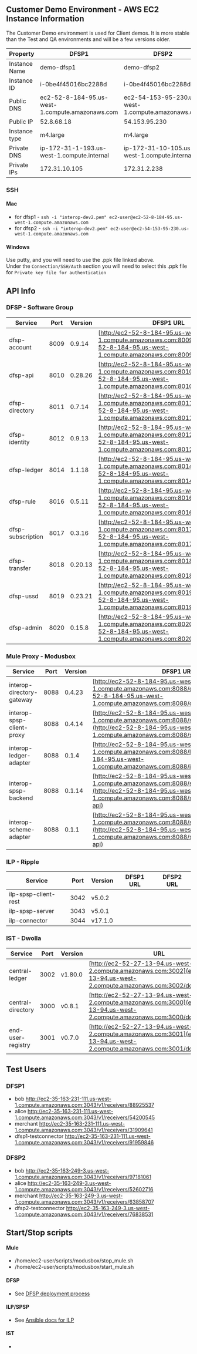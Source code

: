 ## Customer Demo Environment - AWS EC2 Instance Information
The Customer Demo environment is used for Client demos. It is more stable than the Test and QA environments and will be a few versions older. 

| Property | DFSP1 | DFSP2 |
| ----     | ----- | ----- |
| Instance Name | demo-dfsp1 | demo-dfsp2 |
| Instance ID | i-0be4f45016bc2288d | i-0be4f45016bc2288d |
| Public DNS | ec2-52-8-184-95.us-west-1.compute.amazonaws.com | ec2-54-153-95-230.us-west-1.compute.amazonaws.com |
| Public IP | 52.8.68.18 | 54.153.95.230 |
| Instance type | m4.large | m4.large |
| Private DNS | ip-172-31-1-193.us-west-1.compute.internal | ip-172-31-10-105.us-west-1.compute.interna |
| Private IPs | 172.31.10.105 | 172.31.2.238 |

### SSH

#### Mac  
* for dfsp1 - `ssh -i "interop-dev2.pem" ec2-user@ec2-52-8-184-95.us-west-1.compute.amazonaws.com`
* for dfsp2 - `ssh -i "interop-dev2.pem" ec2-user@ec2-54-153-95-230.us-west-1.compute.amazonaws.com`


#### Windows
 Use putty, and you will need to use the .ppk file linked above.  
 Under the `Connection/SSH/Auth` section you will need to select this .ppk file for `Private key file for authentication`


## API Info

### DFSP - Software Group

| Service | Port | Version | DFSP1 URL | DFSP2 URL |
| ------- | -----| --------| --------- | --------- |
| dfsp-account | 8009 | 0.9.14 | [http://ec2-52-8-184-95.us-west-1.compute.amazonaws.com:8009](http://ec2-52-8-184-95.us-west-1.compute.amazonaws.com:8009/documentation) | [http://ec2-54-153-95-230.us-west-1.compute.amazonaws.com:8009](http://ec2-54-153-95-230.us-west-1.compute.amazonaws.com:8009/documentation)  |
| dfsp-api | 8010 | 0.28.26 | [http://ec2-52-8-184-95.us-west-1.compute.amazonaws.com:8010](http://ec2-52-8-184-95.us-west-1.compute.amazonaws.com:8010/documentation) | [http://ec2-54-153-95-230.us-west-1.compute.amazonaws.com:8010](http://ec2-54-153-95-230.us-west-1.compute.amazonaws.com:8010/documentation)  |
| dfsp-directory | 8011 | 0.7.14 | [http://ec2-52-8-184-95.us-west-1.compute.amazonaws.com:8011](http://ec2-52-8-184-95.us-west-1.compute.amazonaws.com:8011/documentation) | [http://ec2-54-153-95-230.us-west-1.compute.amazonaws.com:8011](http://ec2-54-153-95-230.us-west-1.compute.amazonaws.com:8011/documentation)  |
| dfsp-identity | 8012 | 0.9.13 | [http://ec2-52-8-184-95.us-west-1.compute.amazonaws.com:8012](http://ec2-52-8-184-95.us-west-1.compute.amazonaws.com:8012/documentation) | [http://ec2-54-153-95-230.us-west-1.compute.amazonaws.com:8012](http://ec2-54-153-95-230.us-west-1.compute.amazonaws.com:8012/documentation)  |
| dfsp-ledger | 8014 | 1.1.18 | [http://ec2-52-8-184-95.us-west-1.compute.amazonaws.com:8014](http://ec2-52-8-184-95.us-west-1.compute.amazonaws.com:8014/documentation) | [http://ec2-54-153-95-230.us-west-1.compute.amazonaws.com:8014](http://ec2-54-153-95-230.us-west-1.compute.amazonaws.com:8014/documentation)  |
| dfsp-rule | 8016 | 0.5.11 | [http://ec2-52-8-184-95.us-west-1.compute.amazonaws.com:8016](http://ec2-52-8-184-95.us-west-1.compute.amazonaws.com:8016/documentation) | [http://ec2-54-153-95-230.us-west-1.compute.amazonaws.com:8016](http://ec2-54-153-95-230.us-west-1.compute.amazonaws.com:8016/documentation)  |
| dfsp-subscription | 8017 | 0.3.16 | [http://ec2-52-8-184-95.us-west-1.compute.amazonaws.com:8017](http://ec2-52-8-184-95.us-west-1.compute.amazonaws.com:8017/documentation) | [http://ec2-54-153-95-230.us-west-1.compute.amazonaws.com:8017](http://ec2-54-153-95-230.us-west-1.compute.amazonaws.com:8017/documentation)  |
| dfsp-transfer | 8018 | 0.20.13 | [http://ec2-52-8-184-95.us-west-1.compute.amazonaws.com:8018](http://ec2-52-8-184-95.us-west-1.compute.amazonaws.com:8018/documentation) | [http://ec2-54-153-95-230.us-west-1.compute.amazonaws.com:8018](http://ec2-54-153-95-230.us-west-1.compute.amazonaws.com:8018/documentation)  |
| dfsp-ussd | 8019 | 0.23.21 | [http://ec2-52-8-184-95.us-west-1.compute.amazonaws.com:8019](http://ec2-52-8-184-95.us-west-1.compute.amazonaws.com:8019/documentation) | [http://ec2-54-153-95-230.us-west-1.compute.amazonaws.com:8019](http://ec2-54-153-95-230.us-west-1.compute.amazonaws.com:8019/documentation)  |
| dfsp-admin | 8020 | 0.15.8 | [http://ec2-52-8-184-95.us-west-1.compute.amazonaws.com:8020](http://ec2-52-8-184-95.us-west-1.compute.amazonaws.com:8020/documentation) | [http://ec2-54-153-95-230.us-west-1.compute.amazonaws.com:8020](http://ec2-54-153-95-230.us-west-1.compute.amazonaws.com:8020/documentation)  |

### Mule Proxy  - Modusbox

| Service | Port | Version | DFSP1 URL | DFSP2 URL |
| ------- | -----| --------| --------- | --------- |
| interop-directory-gateway | 8088 | 0.4.23 | [http://ec2-52-8-184-95.us-west-1.compute.amazonaws.com:8088/directory/v1](http://ec2-52-8-184-95.us-west-1.compute.amazonaws.com:8088/directory/v1/open-api/) | [http://ec2-54-153-95-230.us-west-1.compute.amazonaws.com:8088/directory/v1](http://ec2-54-153-95-230.us-west-1.compute.amazonaws.com:8088/directory/v1/open-api/) |
| interop-spsp-client-proxy | 8088 | 0.4.14 | [http://ec2-52-8-184-95.us-west-1.compute.amazonaws.com:8088/spsp/client/v1](http://ec2-52-8-184-95.us-west-1.compute.amazonaws.com:8088/spsp/client/v1/open-api) | [http://ec2-54-153-95-230.us-west-1.compute.amazonaws.com:8088/spsp/client/v1](http://ec2-54-153-95-230.us-west-1.compute.amazonaws.com:8088/spsp/client/v1/open-api) |
| interop-ledger-adapter | 8088 | 0.1.4 | [http://ec2-52-8-184-95.us-west-1.compute.amazonaws.com:8088/ledger](http://ec2-52-8-184-95.us-west-1.compute.amazonaws.com:8088/ilp/ledger/v1/open-api) | [http://ec2-54-153-95-230.us-west-1.compute.amazonaws.com:8088/ledger](http://ec2-54-153-95-230.us-west-1.compute.amazonaws.com:8088/ilp/ledger/v1/open-api) |
| interop-spsp-backend | 8088 | 0.1.14 | [http://ec2-52-8-184-95.us-west-1.compute.amazonaws.com:8088/spsp/backend/v1](http://ec2-52-8-184-95.us-west-1.compute.amazonaws.com:8088/spsp/backend/v1/open-api) | [http://ec2-54-153-95-230.us-west-1.compute.amazonaws.com:8088/spsp/backend/v1](http://ec2-54-153-95-230.us-west-1.compute.amazonaws.com:8088/spsp/backend/v1/open-api) |
| interop-scheme-adapter | 8088 | 0.1.1 | [http://ec2-52-8-184-95.us-west-1.compute.amazonaws.com:8088/scheme/adapter/v1](http://ec2-52-8-184-95.us-west-1.compute.amazonaws.com:8088/scheme/adapter/v1/open-api) | [http://ec2-54-153-95-230.us-west-1.compute.amazonaws.com:8088/scheme/adapter/v1](http://ec2-54-153-95-230.us-west-1.compute.amazonaws.com:8088/scheme/adapter/v1/open-api) |

### ILP - Ripple

| Service | Port | Version | DFSP1 URL | DFSP2 URL |
| ------- | -----| --------| --------- | --------- |
| ilp-spsp-client-rest | 3042 | v5.0.2 |         |           |
| ilp-spsp-server | 3043 | v5.0.1 |         |           |
| ilp-connector | 3044 | v17.1.0 |  |  |

### IST - Dwolla

| Service | Port | Version | URL |
| ------- | -----| --------| ----|
| central-ledger | 3002 | v1.80.0 | [http://ec2-52-27-13-94.us-west-2.compute.amazonaws.com:3002](ec2-52-27-13-94.us-west-2.compute.amazonaws.com:3002/documentation)|
| central-directory | 3000 | v0.8.1 | [http://ec2-52-27-13-94.us-west-2.compute.amazonaws.com:3000](ec2-52-27-13-94.us-west-2.compute.amazonaws.com:3000/documentation)|
| end-user-registry | 3001 | v0.7.0 | [http://ec2-52-27-13-94.us-west-2.compute.amazonaws.com:3001](ec2-52-27-13-94.us-west-2.compute.amazonaws.com:3001/documentation)|


## Test Users
### DFSP1    
* bob    http://ec2-35-163-231-111.us-west-1.compute.amazonaws.com:3043/v1/receivers/88925537
* alice    http://ec2-35-163-231-111.us-west-1.compute.amazonaws.com:3043/v1/receivers/54200545
* merchant    http://ec2-35-163-231-111.us-west-1.compute.amazonaws.com:3043/v1/receivers/31909641
* dfsp1-testconnector    http://ec2-35-163-231-111.us-west-1.compute.amazonaws.com:3043/v1/receivers/91959846

### DFSP2    
* bob    http://ec2-35-163-249-3.us-west-1.compute.amazonaws.com:3043/v1/receivers/97181061
* alice    http://ec2-35-163-249-3.us-west-1.compute.amazonaws.com:3043/v1/receivers/52602716
* merchant    http://ec2-35-163-249-3.us-west-1.compute.amazonaws.com:3043/v1/receivers/63858707
* dfsp2-testconnector    http://ec2-35-163-249-3.us-west-1.compute.amazonaws.com:3043/v1/receivers/76838531

## Start/Stop scripts

#### Mule
* /home/ec2-user/scripts/modusbox/stop_mule.sh
* /home/ec2-user/scripts/modusbox/start_mule.sh

#### DFSP
* See [DFSP deployment process](https://github.com/paymoja/Docs/tree/master/DFSP/dfspDeploymentProcess)

#### ILP/SPSP
* See [Ansible docs for ILP](https://github.com/paymoja/Docs/blob/master/ILP/README.md)

#### IST
* <TO BE FILLED>
